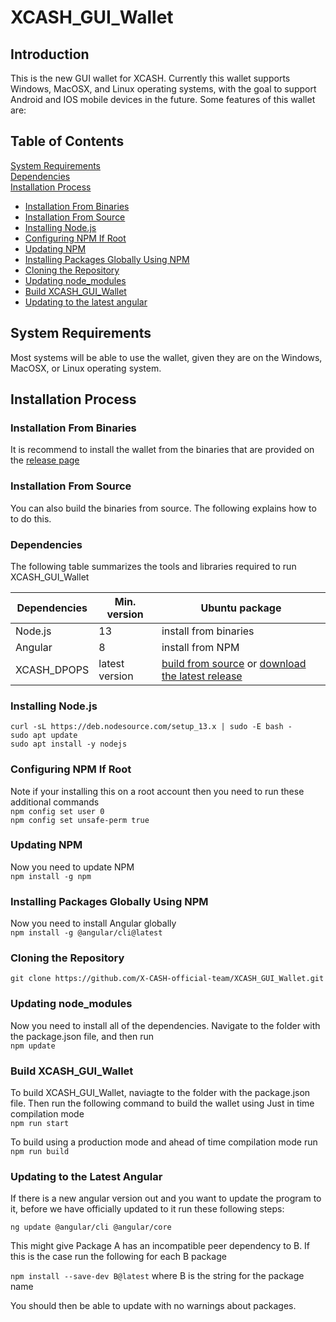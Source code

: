 # XCASH_GUI_Wallet

## Introduction

This is the new GUI wallet for XCASH. Currently this wallet supports Windows, MacOSX, and Linux operating systems, with the goal to support Android and IOS mobile devices in the future. Some features of this wallet are:

## Table of Contents  
[System Requirements](#system-requirements)  
[Dependencies](#dependencies)  
[Installation Process](#installation-process)  
* [Installation From Binaries](#installation-from-binaries)  
* [Installation From Source](#installation-from-source)  
* [Installing Node.js](#installing-nodejs) 
* [Configuring NPM If Root](#configuring-npm-if-root)  
* [Updating NPM](#updating-npm)  
* [Installing Packages Globally Using NPM](#installing-packages-globally-using-npm)  
* [Cloning the Repository](#cloning-the-repository)  
* [Updating node_modules](#updating-node_modules)  
* [Build XCASH_GUI_Wallet](#build-xcash_gui_wallet)  
* [Updating to the latest angular](#updating-to-the-latest-angular)  


## System Requirements
 
Most systems will be able to use the wallet, given they are on the Windows, MacOSX, or Linux operating system.


## Installation Process


### Installation From Binaries
It is recommend to install the wallet from the binaries that are provided on the [release page](https://github.com/X-CASH-official-team/XCASH_GUI_Wallet/releases)

### Installation From Source
You can also build the binaries from source. The following explains how to to do this.

### Dependencies

The following table summarizes the tools and libraries required to run XCASH_GUI_Wallet

| Dependencies                                 | Min. version  | Ubuntu package            |
| -------------------------------------------- | ------------- | ------------------------- |
| Node.js                                      | 13             |  install from binaries    | 
| Angular                                      | 8             |  install from NPM         |
| XCASH_DPOPS                                  | latest version | [build from source](https://github.com/X-CASH-official/XCASH_DPOPS) or [download the latest release](https://github.com/X-CASH-official/X-CASH/releases)




### Installing Node.js

```
curl -sL https://deb.nodesource.com/setup_13.x | sudo -E bash -
sudo apt update
sudo apt install -y nodejs
```


### Configuring NPM If Root
Note if your installing this on a root account then you need to run these additional commands  
`npm config set user 0`  
`npm config set unsafe-perm true`



### Updating NPM

Now you need to update NPM  
`npm install -g npm`



### Installing Packages Globally Using NPM

Now you need to install Angular globally  
`npm install -g @angular/cli@latest`



### Cloning the Repository
```
git clone https://github.com/X-CASH-official-team/XCASH_GUI_Wallet.git
``` 



### Updating node_modules

Now you need to install all of the dependencies. Navigate to the folder with the package.json file, and then run  
`npm update`



### Build XCASH_GUI_Wallet

To build XCASH_GUI_Wallet, naviagte to the folder with the package.json file. Then run the following command to build the wallet using Just in time compilation mode  
`npm run start`

To build using a production mode and ahead of time compilation mode run  
`npm run build`




### Updating to the Latest Angular

If there is a new angular version out and you want to update the program to it, before we have officially updated to it run these following steps:

`ng update @angular/cli @angular/core`

This might give Package A has an incompatible peer dependency to B. If this is the case run the following for each B package

`npm install --save-dev B@latest` where B is the string for the package name

You should then be able to update with no warnings about packages.